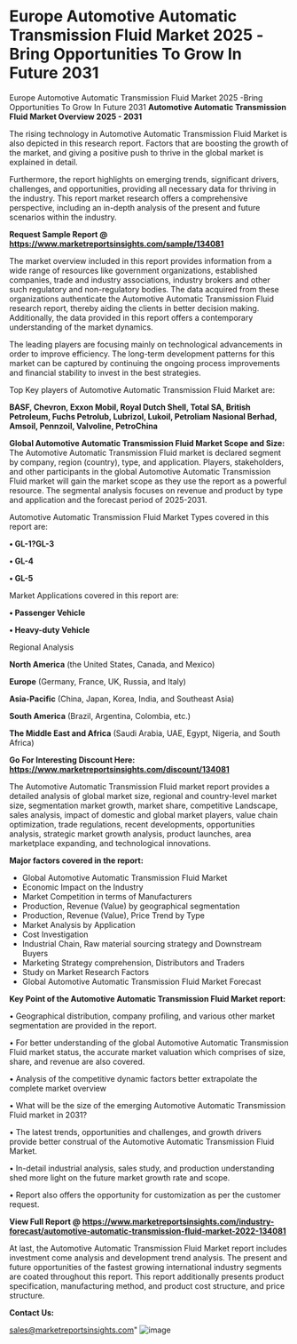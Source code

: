 # Europe Automotive Automatic Transmission Fluid Market 2025 -Bring Opportunities To Grow In Future 2031
 Europe Automotive Automatic Transmission Fluid Market 2025 -Bring Opportunities To Grow In Future 2031
<Strong> Automotive Automatic Transmission Fluid Market Overview 2025 - 2031</strong>

The rising technology in Automotive Automatic Transmission Fluid Market is also depicted in this research report. Factors that are boosting the growth of the market, and giving a positive push to thrive in the global market is explained in detail.

Furthermore, the report highlights on emerging trends, significant drivers, challenges, and opportunities, providing all necessary data for thriving in the industry. This report market research offers a comprehensive perspective, including an in-depth analysis of the present and future scenarios within the industry.

<strong>Request Sample Report @ <a href=https://www.marketreportsinsights.com/sample/134081>https://www.marketreportsinsights.com/sample/134081</a></strong>

The market overview included in this report provides information from a wide range of resources like government organizations, established companies, trade and industry associations, industry brokers and other such regulatory and non-regulatory bodies. The data acquired from these organizations authenticate the Automotive Automatic Transmission Fluid research report, thereby aiding the clients in better decision making. Additionally, the data provided in this report offers a contemporary understanding of the market dynamics.

The leading players are focusing mainly on technological advancements in order to improve efficiency. The long-term development patterns for this market can be captured by continuing the ongoing process improvements and financial stability to invest in the best strategies.

Top Key players of Automotive Automatic Transmission Fluid Market are:

<strong>BASF, Chevron, Exxon Mobil, Royal Dutch Shell, Total SA, British Petroleum, Fuchs Petrolub, Lubrizol, Lukoil, Petroliam Nasional Berhad, Amsoil, Pennzoil, Valvoline, PetroChina</strong>

<strong><b>Global Automotive Automatic Transmission Fluid Market Scope and Size:</b></strong>
The Automotive Automatic Transmission Fluid market is declared segment by company, region (country), type, and application. Players, stakeholders, and other participants in the global Automotive Automatic Transmission Fluid market will gain the market scope as they use the report as a powerful resource. The segmental analysis focuses on revenue and product by type and application and the forecast period of 2025-2031.

Automotive Automatic Transmission Fluid Market Types covered in this report are:

<strong>• GL-1?GL-3

• GL-4

• GL-5</strong>

Market Applications covered in this report are:

<strong>• Passenger Vehicle

• Heavy-duty Vehicle</strong> 

Regional Analysis

<strong>North America</strong> (the United States, Canada, and Mexico)

<strong>Europe</strong> (Germany, France, UK, Russia, and Italy)

<strong>Asia-Pacific</strong> (China, Japan, Korea, India, and Southeast Asia)

<strong>South America</strong> (Brazil, Argentina, Colombia, etc.)

<strong>The Middle East and Africa</strong> (Saudi Arabia, UAE, Egypt, Nigeria, and South Africa)

<strong>Go For Interesting Discount Here: <a href=https://www.marketreportsinsights.com/discount/134081>https://www.marketreportsinsights.com/discount/134081</a></strong>

The Automotive Automatic Transmission Fluid market report provides a detailed analysis of global market size, regional and country-level market size, segmentation market growth, market share, competitive Landscape, sales analysis, impact of domestic and global market players, value chain optimization, trade regulations, recent developments, opportunities analysis, strategic market growth analysis, product launches, area marketplace expanding, and technological innovations.

<strong><b>Major factors covered in the report:</b></strong>
<ul>
  <li>Global Automotive Automatic Transmission Fluid Market </li>
  <li>Economic Impact on the Industry</li>
  <li>Market Competition in terms of Manufacturers</li>
  <li>Production, Revenue (Value) by geographical segmentation</li>
  <li>Production, Revenue (Value), Price Trend by Type</li>
  <li>Market Analysis by Application</li>
  <li>Cost Investigation</li>
  <li>Industrial Chain, Raw material sourcing strategy and Downstream Buyers</li>
  <li>Marketing Strategy comprehension, Distributors and Traders</li>
  <li>Study on Market Research Factors</li>
  <li>Global Automotive Automatic Transmission Fluid Market Forecast</li>
</ul>

<strong><b>Key Point of the Automotive Automatic Transmission Fluid Market report:</b></strong>

• Geographical distribution, company profiling, and various other market segmentation are provided in the report.

• For better understanding of the global Automotive Automatic Transmission Fluid market status, the accurate market valuation which comprises of size, share, and revenue are also covered.

• Analysis of the competitive dynamic factors better extrapolate the complete market overview

• What will be the size of the emerging Automotive Automatic Transmission Fluid market in 2031?

• The latest trends, opportunities and challenges, and growth drivers provide better construal of the Automotive Automatic Transmission Fluid Market.

• In-detail industrial analysis, sales study, and production understanding shed more light on the future market growth rate and scope.

• Report also offers the opportunity for customization as per the customer request.

<strong><b>View Full Report @ <a href=https://www.marketreportsinsights.com/industry-forecast/automotive-automatic-transmission-fluid-market-2022-134081>https://www.marketreportsinsights.com/industry-forecast/automotive-automatic-transmission-fluid-market-2022-134081</a></b></strong>


At last, the Automotive Automatic Transmission Fluid Market report includes investment come analysis and development trend analysis. The present and future opportunities of the fastest growing international industry segments are coated throughout this report. This report additionally presents product specification, manufacturing method, and product cost structure, and price structure.

<strong>Contact Us:</strong>

sales@marketreportsinsights.com"
![image](https://github.com/user-attachments/assets/8328d4ce-3869-432a-b852-dc16faac20e5)
